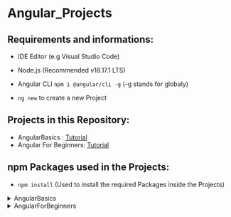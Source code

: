 # Angular_Projects
 
## Requirements and informations:

- IDE Editor (e.g Visual Studio Code)
- Node.js (Recommended v18.17.1 LTS)
- Angular CLI `npm i @angular/cli -g` (-g stands for globaly)

- `ng new` to create a new Project

## Projects in this Repository:
- AngularBasics : [Tutorial](https://www.udemy.com/course/angular-6-for-beginners-by-harsha)
- Angular For Beginners: [Tutorial](https://www.udemy.com/course/angular-for-beginners-course)

## npm Packages used in the Projects:

- `npm install` (Used to install the required Packages inside the Projects)

<details>
<summary>AngularBasics</summary>
<br>

- `npm i bootstrap@4.0.0 --save`
- `npm i jquery --save`
- `npm i popper.js --save`

</details>

<details>
<summary>AngularForBeginners</summary>
<br>

<br>
</details>
